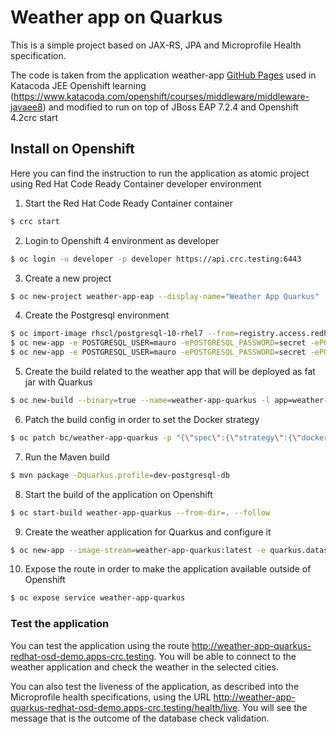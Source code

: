 # Weather app on Quarkus
This is a simple project based on JAX-RS, JPA and Microprofile Health specification. 

The code is taken from the application weather-app [GitHub Pages](https://github.com/tqvarnst/weather-app) used in Katacoda JEE Openshift learning (https://www.katacoda.com/openshift/courses/middleware/middleware-javaee8) and modified to run on top of JBoss EAP 7.2.4 and Openshift 4.2crc start

## Install on Openshift
Here you can find the instruction to run the application as atomic project using Red Hat Code Ready Container developer environment

1. Start the Red Hat Code Ready Container container

```sh
$ crc start
```

2. Login to Openshift 4 environment as developer

```sh
$ oc login -u developer -p developer https://api.crc.testing:6443
```

3. Create a new project 

```sh
$ oc new-project weather-app-eap --display-name="Weather App Quarkus"
```

4. Create the Postgresql environment

```sh
$ oc import-image rhscl/postgresql-10-rhel7 --from=registry.access.redhat.com/rhscl/postgresql-10-rhel7 --confirm \
$ oc new-app -e POSTGRESQL_USER=mauro -ePOSTGRESQL_PASSWORD=secret -ePOSTGRESQL_DATABASE=weather postgresql-10-rhel7 --name=weather-postgresql
$ oc new-app -e POSTGRESQL_USER=mauro -ePOSTGRESQL_PASSWORD=secret -ePOSTGRESQL_DATABASE=weather postgresql-10-rhel7 --name=weather-postgresql
```

5. Create the build related to the weather app that will be deployed as fat jar with Quarkus

```sh
$ oc new-build --binary=true --name=weather-app-quarkus -l app=weather-app-quarkus
```

6. Patch the build config in order to set the Docker strategy

```sh
$ oc patch bc/weather-app-quarkus -p "{\"spec\":{\"strategy\":{\"dockerStrategy\":{\"dockerfilePath\":\"src/main/docker/Dockerfile.jvm\"}}}}"
```
 
7. Run the Maven build

```sh
$ mvn package -Dquarkus.profile=dev-postgresql-db
```

8. Start the build of the application on Openshift

```sh
$ oc start-build weather-app-quarkus --from-dir=. --follow
```

9. Create the weather application for Quarkus and configure it

```sh
$ oc new-app --image-stream=weather-app-quarkus:latest -e quarkus.datasource.url='jdbc:postgresql://weather-postgresql:5432/weather'
```

10. Expose the route in order to make the application available outside of Openshift

```sh
$ oc expose service weather-app-quarkus
```

### Test the application
You can test the application using the route http://weather-app-quarkus-redhat-osd-demo.apps-crc.testing. You will be able to connect to the weather application and check the weather in the selected cities.

You can also test the liveness of the application, as described into the Microprofile health specifications, using the URL http://weather-app-quarkus-redhat-osd-demo.apps-crc.testing/health/live. You will see the message that is the outcome of the database check validation.